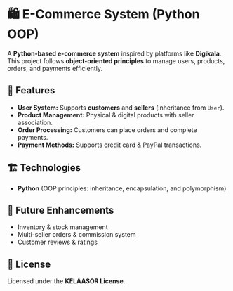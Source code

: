 # 🛍️ E-Commerce System (Python OOP)  

A **Python-based e-commerce system** inspired by platforms like **Digikala**. This project follows **object-oriented principles** to manage users, products, orders, and payments efficiently.  

## 🚀 Features  
- **User System:** Supports **customers** and **sellers** (inheritance from `User`).  
- **Product Management:** Physical & digital products with seller association.  
- **Order Processing:** Customers can place orders and complete payments.  
- **Payment Methods:** Supports credit card & PayPal transactions.  

## 🏗️ Technologies  
- **Python** (OOP principles: inheritance, encapsulation, and polymorphism)  

## 🔧 Future Enhancements  
- Inventory & stock management  
- Multi-seller orders & commission system  
- Customer reviews & ratings  

## 📜 License  
Licensed under the **KELAASOR License**.  

